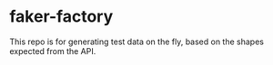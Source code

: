 # faker-factory
This repo is for generating test data on the fly, based on the shapes expected from the API.

